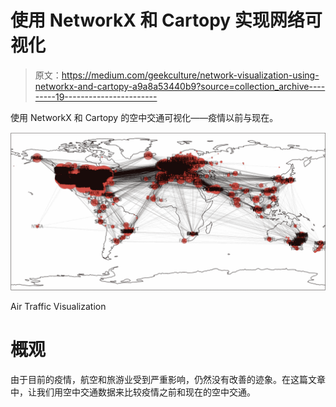 # 使用 NetworkX 和 Cartopy 实现网络可视化

> 原文：<https://medium.com/geekculture/network-visualization-using-networkx-and-cartopy-a9a8a53440b9?source=collection_archive---------19----------------------->

使用 NetworkX 和 Cartopy 的空中交通可视化——疫情以前与现在。

![](img/c9e5e6f08f246e43885400f8491d8402.png)

Air Traffic Visualization

# 概观

由于目前的疫情，航空和旅游业受到严重影响，仍然没有改善的迹象。在这篇文章中，让我们用空中交通数据来比较疫情之前和现在的空中交通。
